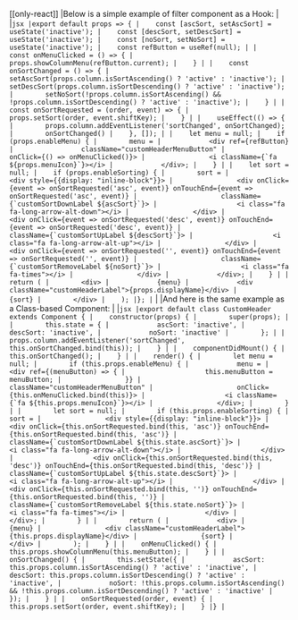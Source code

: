 [[only-react]]
|Below is a simple example of filter component as a Hook:
|
|```jsx
|export default props => {
|    const [ascSort, setAscSort] = useState('inactive');
|    const [descSort, setDescSort] = useState('inactive');
|    const [noSort, setNoSort] = useState('inactive');
|    const refButton = useRef(null);
|
|    const onMenuClicked = () => {
|        props.showColumnMenu(refButton.current);
|    }
|
|    const onSortChanged = () => {
|        setAscSort(props.column.isSortAscending() ? 'active' : 'inactive');
|        setDescSort(props.column.isSortDescending() ? 'active' : 'inactive');
|        setNoSort(!props.column.isSortAscending() && !props.column.isSortDescending() ? 'active' : 'inactive');
|    }
|
|    const onSortRequested = (order, event) => {
|        props.setSort(order, event.shiftKey);
|    }
|
|    useEffect(() => {
|        props.column.addEventListener('sortChanged', onSortChanged);
|        onSortChanged()
|    }, []);
|
|    let menu = null;
|    if (props.enableMenu) {
|        menu =
|            <div ref={refButton}
|                 className="customHeaderMenuButton"
|                 onClick={() => onMenuClicked()}>
|                <i className={`fa ${props.menuIcon}`}></i>
|            </div>;
|    }
|
|    let sort = null;
|    if (props.enableSorting) {
|        sort =
|            <div style={{display: "inline-block"}}>
|                <div onClick={event => onSortRequested('asc', event)} onTouchEnd={event => onSortRequested('asc', event)}
|                     className={`customSortDownLabel ${ascSort}`}>
|                    <i class="fa fa-long-arrow-alt-down"></i>
|                </div>
|                <div onClick={event => onSortRequested('desc', event)} onTouchEnd={event => onSortRequested('desc', event)}
|                     className={`customSortUpLabel ${descSort}`}>
|                    <i class="fa fa-long-arrow-alt-up"></i>
|                </div>
|                <div onClick={event => onSortRequested('', event)} onTouchEnd={event => onSortRequested('', event)}
|                     className={`customSortRemoveLabel ${noSort}`}>
|                    <i class="fa fa-times"></i>
|                </div>
|            </div>;
|    }
|
|    return (
|        <div>
|            {menu}
|            <div className="customHeaderLabel">{props.displayName}</div>
|            {sort}
|        </div>
|    );
|};
|```
|
|And here is the same example as a Class-based Component:
|
|```jsx
|export default class CustomHeader extends Component {
|    constructor(props) {
|        super(props);
|
|        this.state = {
|            ascSort: 'inactive',
|            descSort: 'inactive',
|            noSort: 'inactive'
|        };
|
|        props.column.addEventListener('sortChanged', this.onSortChanged.bind(this));
|    }
|
|    componentDidMount() {
|        this.onSortChanged();
|    }
|
|    render() {
|        let menu = null;
|        if (this.props.enableMenu) {
|            menu =
|                <div ref={(menuButton) => {
|                    this.menuButton = menuButton;
|                }}
|                     className="customHeaderMenuButton"
|                     onClick={this.onMenuClicked.bind(this)}>
|                    <i className={`fa ${this.props.menuIcon}`}></i>
|                </div>;
|        }
|
|        let sort = null;
|        if (this.props.enableSorting) {
|            sort =
|                <div style={{display: "inline-block"}}>
|                    <div onClick={this.onSortRequested.bind(this, 'asc')} onTouchEnd={this.onSortRequested.bind(this, 'asc')}
|                         className={`customSortDownLabel ${this.state.ascSort}`}>
|                        <i class="fa fa-long-arrow-alt-down"></i>
|                    </div>
|                    <div onClick={this.onSortRequested.bind(this, 'desc')} onTouchEnd={this.onSortRequested.bind(this, 'desc')}
|                         className={`customSortUpLabel ${this.state.descSort}`}>
|                        <i class="fa fa-long-arrow-alt-up"></i>
|                    </div>
|                    <div onClick={this.onSortRequested.bind(this, '')} onTouchEnd={this.onSortRequested.bind(this, '')}
|                         className={`customSortRemoveLabel ${this.state.noSort}`}>
|                        <i class="fa fa-times"></i>
|                    </div>
|                </div>;
|        }
|
|        return (
|            <div>
|                {menu}
|                <div className="customHeaderLabel">{this.props.displayName}</div>
|                {sort}
|            </div>
|        );
|    }
|
|    onMenuClicked() {
|        this.props.showColumnMenu(this.menuButton);
|    }
|
|    onSortChanged() {
|        this.setState({
|            ascSort: this.props.column.isSortAscending() ? 'active' : 'inactive',
|            descSort: this.props.column.isSortDescending() ? 'active' : 'inactive',
|            noSort: !this.props.column.isSortAscending() && !this.props.column.isSortDescending() ? 'active' : 'inactive'
|        });
|    }
|
|    onSortRequested(order, event) {
|        this.props.setSort(order, event.shiftKey);
|    }
|}
|```
